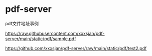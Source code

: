# pdf-server

pdf文件地址事例

<https://raw.githubusercontent.com/xxxsjan/pdf-server/main/static/pdf/sample.pdf>

<https://github.com/xxxsjan/pdf-server/raw/main/static/pdf/test2.pdf>
